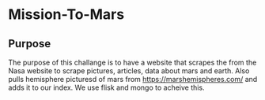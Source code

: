 # Mission-To-Mars

## Purpose
The purpose of this challange is to have a website that scrapes the from the Nasa website to scrape pictures, articles, data about mars and earth. Also pulls hemisphere picturesd of mars from https://marshemispheres.com/ and adds it to our index. We use flisk and mongo to acheive this.
